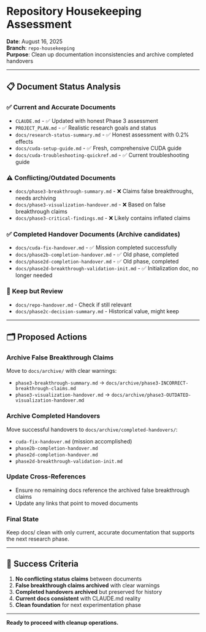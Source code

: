 # Repository Housekeeping Assessment

**Date**: August 16, 2025  
**Branch**: `repo-housekeeping`  
**Purpose**: Clean up documentation inconsistencies and archive completed handovers

---

## 📋 **Document Status Analysis**

### ✅ **Current and Accurate Documents**
- `CLAUDE.md` - ✅ Updated with honest Phase 3 assessment
- `PROJECT_PLAN.md` - ✅ Realistic research goals and status
- `docs/research-status-summary.md` - ✅ Honest assessment with 0.2% effects
- `docs/cuda-setup-guide.md` - ✅ Fresh, comprehensive CUDA guide
- `docs/cuda-troubleshooting-quickref.md` - ✅ Current troubleshooting guide

### ⚠️ **Conflicting/Outdated Documents**
- `docs/phase3-breakthrough-summary.md` - ❌ Claims false breakthroughs, needs archiving
- `docs/phase3-visualization-handover.md` - ❌ Based on false breakthrough claims
- `docs/phase3-critical-findings.md` - ❌ Likely contains inflated claims

### ✅ **Completed Handover Documents** (Archive candidates)
- `docs/cuda-fix-handover.md` - ✅ Mission completed successfully
- `docs/phase2b-completion-handover.md` - ✅ Old phase, completed
- `docs/phase2d-completion-handover.md` - ✅ Old phase, completed
- `docs/phase2d-breakthrough-validation-init.md` - ✅ Initialization doc, no longer needed

### 📝 **Keep but Review**
- `docs/repo-handover.md` - Check if still relevant
- `docs/phase2c-decision-summary.md` - Historical value, might keep

---

## 🗂️ **Proposed Actions**

### **Archive False Breakthrough Claims**
Move to `docs/archive/` with clear warnings:
- `phase3-breakthrough-summary.md` → `docs/archive/phase3-INCORRECT-breakthrough-claims.md`
- `phase3-visualization-handover.md` → `docs/archive/phase3-OUTDATED-visualization-handover.md`

### **Archive Completed Handovers** 
Move successful handovers to `docs/archive/completed-handovers/`:
- `cuda-fix-handover.md` (mission accomplished)
- `phase2b-completion-handover.md`
- `phase2d-completion-handover.md`
- `phase2d-breakthrough-validation-init.md`

### **Update Cross-References**
- Ensure no remaining docs reference the archived false breakthrough claims
- Update any links that point to moved documents

### **Final State**
Keep docs/ clean with only current, accurate documentation that supports the next research phase.

---

## 🎯 **Success Criteria**

1. **No conflicting status claims** between documents
2. **False breakthrough claims archived** with clear warnings
3. **Completed handovers archived** but preserved for history
4. **Current docs consistent** with CLAUDE.md reality
5. **Clean foundation** for next experimentation phase

---

**Ready to proceed with cleanup operations.**